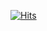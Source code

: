[![Hits](https://127.0.0.1/api/v1/github/profiles/162341557/views/day-week-month-total-count.svg)](https://127.0.0.1/github/vovaNickNew)

